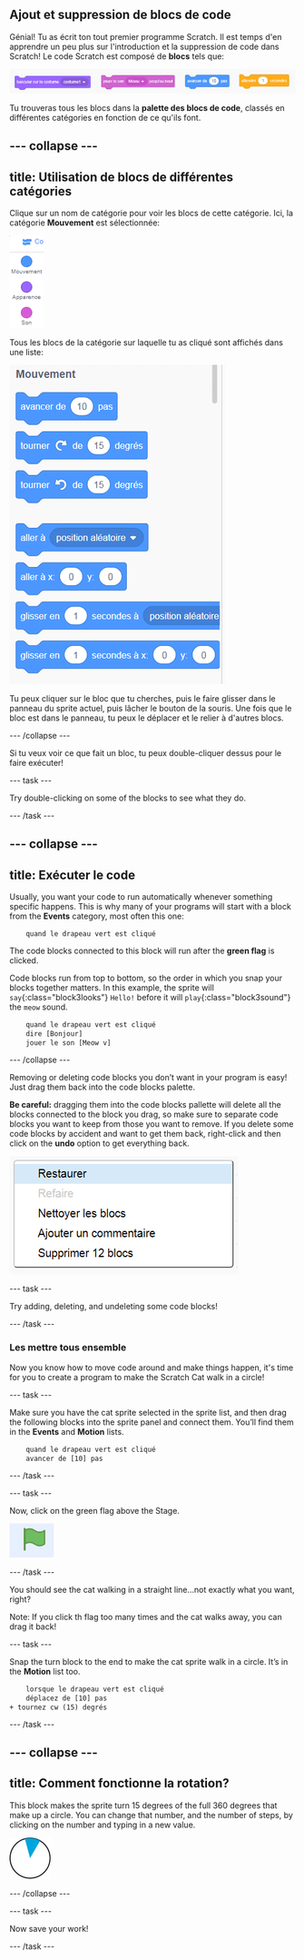 ## Ajout et suppression de blocs de code

Génial! Tu as écrit ton tout premier programme Scratch. Il est temps d'en apprendre un peu plus sur l'introduction et la suppression de code dans Scratch! Le code Scratch est composé de **blocs** tels que:

![](images/code1.png)

Tu trouveras tous les blocs dans la **palette des blocs de code**, classés en différentes catégories en fonction de ce qu'ils font.

## \--- collapse \---

## title: Utilisation de blocs de différentes catégories

Clique sur un nom de catégorie pour voir les blocs de cette catégorie. Ici, la catégorie **Mouvement** est sélectionnée:

![](images/code2a.png)

Tous les blocs de la catégorie sur laquelle tu as cliqué sont affichés dans une liste:

![](images/code2b.png)

Tu peux cliquer sur le bloc que tu cherches, puis le faire glisser dans le panneau du sprite actuel, puis lâcher le bouton de la souris. Une fois que le bloc est dans le panneau, tu peux le déplacer et le relier à d'autres blocs.

\--- /collapse \---

Si tu veux voir ce que fait un bloc, tu peux double-cliquer dessus pour le faire exécuter!

\--- task \---

Try double-clicking on some of the blocks to see what they do.

\--- /task \---

## \--- collapse \---

## title: Exécuter le code

Usually, you want your code to run automatically whenever something specific happens. This is why many of your programs will start with a block from the **Events** category, most often this one:

```blocks3
    quand le drapeau vert est cliqué
```

The code blocks connected to this block will run after the **green flag** is clicked.

Code blocks run from top to bottom, so the order in which you snap your blocks together matters. In this example, the sprite will `say`{:class="block3looks"} `Hello!` before it will `play`{:class="block3sound"} the `meow` sound.

```blocks3
    quand le drapeau vert est cliqué
    dire [Bonjour]
    jouer le son [Meow v]
```

\--- /collapse \---

Removing or deleting code blocks you don’t want in your program is easy! Just drag them back into the code blocks palette.

**Be careful:** dragging them into the code blocks pallette will delete all the blocks connected to the block you drag, so make sure to separate code blocks you want to keep from those you want to remove. If you delete some code blocks by accident and want to get them back, right-click and then click on the **undo** option to get everything back.

![](images/code6.png)

\--- task \---

Try adding, deleting, and undeleting some code blocks!

\--- /task \---

### Les mettre tous ensemble

Now you know how to move code around and make things happen, it's time for you to create a program to make the Scratch Cat walk in a circle!

\--- task \---

Make sure you have the cat sprite selected in the sprite list, and then drag the following blocks into the sprite panel and connect them. You’ll find them in the **Events** and **Motion** lists.

```blocks3
    quand le drapeau vert est cliqué
    avancer de [10] pas
```

\--- /task \---

\--- task \---

Now, click on the green flag above the Stage.

![](images/code7.png)

\--- /task \---

You should see the cat walking in a straight line...not exactly what you want, right?

Note: If you click th flag too many times and the cat walks away, you can drag it back!

\--- task \---

Snap the turn block to the end to make the cat sprite walk in a circle. It’s in the **Motion** list too.

```blocks3
    lorsque le drapeau vert est cliqué 
    déplacez de [10] pas
+ tournez cw (15) degrés
```

\--- /task \---

## \--- collapse \---

## title: Comment fonctionne la rotation?

This block makes the sprite turn 15 degrees of the full 360 degrees that make up a circle. You can change that number, and the number of steps, by clicking on the number and typing in a new value.

![](images/code9.png)

\--- /collapse \---

\--- task \---

Now save your work!

\--- /task \---